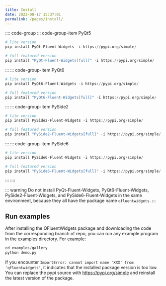 ```yaml
---
title: Install
date: 2023-08-17 15:37:01
permalink: /pages/install/
---
```


:::: code-group
::: code-group-item PyQt5
```python
# lite version
pip install PyQt-Fluent-Widgets -i https://pypi.org/simple/

# full featured version
pip install "PyQt-Fluent-Widgets[full]" -i https://pypi.org/simple/
```
:::
::: code-group-item PyQt6
```python
# lite version
pip install PyQt6-Fluent-Widgets -i https://pypi.org/simple/

# full featured version
pip install "PyQt6-Fluent-Widgets[full]" -i https://pypi.org/simple/
```
:::
::: code-group-item PySide2
```python
# lite version
pip install PySide2-Fluent-Widgets -i https://pypi.org/simple/

# full featured version
pip install "PySide2-Fluent-Widgets[full]" -i https://pypi.org/simple/
```
:::
::: code-group-item PySide6
```python
# lite version
pip install PySide6-Fluent-Widgets -i https://pypi.org/simple/

# full featured version
pip install "PySide6-Fluent-Widgets[full]" -i https://pypi.org/simple/
```
:::
::::


::: warning
Do not install PyQt-Fluent-Widgets, PyQt6-Fluent-Widgets, PySide2-Fluent-Widgets, and PySide6-Fluent-Widgets in the same environment, because they all have the package name `qfluentwidgets`.
:::

## Run examples
After installing the QFluentWidgets package and downloading the code from the corresponding branch of repo, you can run any example program in the examples directory. For example:
```python
cd examples/gallery
python demo.py
```

If you encounter `ImportError: cannot import name 'XXX' from 'qfluentwidgets'`, it indicates that the installed package version is too low. You can replace the pypi source with https://pypi.org/simple and reinstall the latest version of the package.